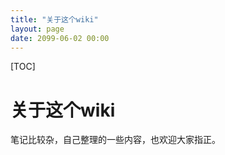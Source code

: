 ```yaml
---
title: "关于这个wiki"
layout: page
date: 2099-06-02 00:00
---
```


[TOC]

# 关于这个wiki

笔记比较杂，自己整理的一些内容，也欢迎大家指正。

